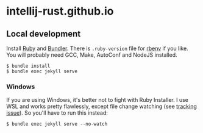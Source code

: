 # intellij-rust.github.io

## Local development

Install [Ruby](https://www.ruby-lang.org) and [Bundler](http://bundler.io/).
There is `.ruby-version` file for [rbenv](https://github.com/rbenv/rbenv) if you like.
You will probably need GCC, Make, AutoConf and NodeJS installed.  

```
$ bundle install
$ bundle exec jekyll serve
```

### Windows

If you are using Windows, it's better not to fight with Ruby Installer. I use WSL and works
pretty flawlessly, except file change watching (see
[tracking issue](https://github.com/Microsoft/BashOnWindows/issues/216)). So you'll have to run 
this instead:
```shell
$ bundle exec jekyll serve --no-watch
```
